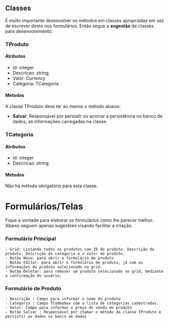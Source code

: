 ## Classes
É muito importante desenvolver os métodos em classes apropriadas em vez de escrever direto nos formulários. 
Então segue a **sugestão** de classes para desenvolvimento:

### TProduto
#### Atributos
- Id: integer
- Descricao: string;
- Valor: Currency
- Categoria: TCategoria

#### Métodos
A classe TProduto deve ter ao menos o método abaixo:
- **Salvar**: Responsável por persistir ou acionar a persistência no banco de dados, as informações carregadas na classe.
### **TCategoria**
#### Atributos
- Id: integer
- Descricao: string;

#### Métodos
Não há método obrigatório para esta classe.

# Formulários/Telas
Fique a vontade para elaborar os formulários como lhe parecer melhor.
Abaixo seguem apenas sugestões visando facilitar a criação.

### Formulário Principal
    - Grid: Listando todos os produtos com ID do produto, Descrição do produto, Descrição da categoria e o valor do produto.
    - Botão Novo: para abrir o formulário de produto
    - Botão Editar: para abrir o formulário de produto, já com as informações do produto selecionado no grid.
    - Botão Deletar: para remover um produto selecionado no grid, mediante a confirmação do usuário.
### Formulário de Produto
    - Descrição : Campo para informar o nome do produto
    - Categoria : Campo TCombobox com a lista de categorias cadastradas.
    - Valor: Campo para informar o preço de venda do produto
    - Botão Salvar : Responsável por chamar o método da classe TProduto e persistir os dados no banco de dados